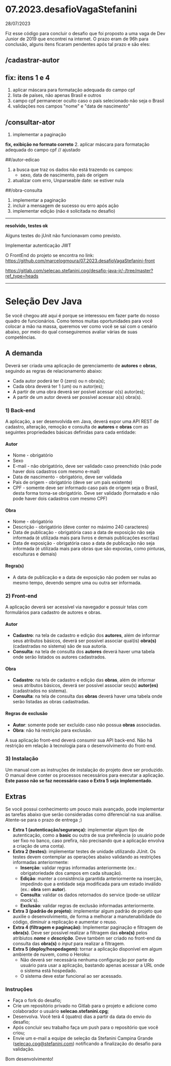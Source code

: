 # 07.2023.desafioVagaStefanini 
28/07/2023

Fiz esse código para concluir o desafio que foi proposto a uma vaga de Dev Junior de 2019 que encontrei na internet.
O prazo eram de 96h para conclusão, alguns itens ficaram pendentes após tal prazo e são eles:


## /cadastrar-autor
## fix: itens 1 e 4

1. aplicar máscara para formatação adequada do campo cpf
2. lista de países, não apenas Brasil e outros
3. campo cpf permanecer oculto caso o país selecionado não seja o Brasil
4. validações nos campos "nome" e "data de nascimento"


## /consultar-ator
1. implementar a paginação

**fix, exibição no formato correto**
2. aplicar máscara para formatação adequada do campo cpf // ajustado

##/autor-edicao
1. a busca que traz os dados não está trazendo os campos: 
   - sexo, data de nascimento, país de origem 
2. atualizar com erro, Unparseable date: se estiver nula

##/obra-consulta
1. implementar a paginação
2. incluir a mensagem de sucesso ou erro após ação
3. implementar edição (não é solicitada no desafio)

------------
**resolvido, testes ok**

Alguns testes do jUnit não funcionavam como previsto.

Implementar autenticação JWT


O FrontEnd do projeto se encontra no link:
https://github.com/marcelogmoura/07.2023.desafioVagaStefanini-front


https://gitlab.com/selecao.stefanini.cpg/desafio-java-jr/-/tree/master?ref_type=heads


------------------
# Seleção Dev Java
Se você chegou até aqui é porque se interessou em fazer parte do nosso quadro de funcionários. Como temos muitas oportunidades para você colocar a mão na massa, queremos ver como você se sai com o cenário abaixo, por meio do qual conseguiremos avaliar várias de suas competências.

## A demanda
Deverá ser criada uma aplicação de gerenciamento de **autores** e **obras**, seguindo as regras de relacionamento abaixo:
 - Cada autor poderá ter 0 (zero) ou n obra(s);
 - Cada obra deverá ter 1 (um) ou n autor(es);
 - A partir de uma obra deverá ser posível acessar o(s) autor(es);
 - A partir de um autor deverá ser possível acessar a(s) obra(s).

###  1) Back-end
A aplicação, a ser desenvolvida em Java, deverá expor uma API REST de cadastro, alteração, remoção e consulta de **autores** e **obras** com as seguintes propriedades básicas definidas para cada entidade:

#### Autor
 - Nome - obrigatório
 - Sexo
 - E-mail - não obrigatório, deve ser validado caso preenchido (não pode haver dois cadastros com mesmo e-mail)
 - Data de nascimento - obrigatório, deve ser validada
 - País de origem - obrigatório (deve ser um país existente)
 - CPF - somente deve ser informado caso país de origem seja o Brasil, desta forma torna-se obrigatório. Deve ser validado (formatado e não pode haver dois cadastros com mesmo CPF)

#### Obra
 - Nome - obrigatório
 - Descrição - obrigatório (deve conter no máximo 240 caracteres)
 - Data de publicação - obrigatória caso a data de exposição não seja informada (é utilizada mais para livros e demais publicações escritas)
 - Data de exposição - obrigatória caso a data de publicação não seja informada (é utilizada mais para obras que são expostas, como pinturas, esculturas e demais)

#### Regra(s)
 - A data de publicação e a data de exposição não podem ser nulas ao mesmo tempo, devendo sempre uma ou outra ser informada.

### 2) Front-end
A aplicação deverá ser acessível via navegador e possuir telas com formulários para cadastro de autores e obras. 

#### Autor
 - **Cadastro**: na tela de cadastro e edição dos **autores**, além de informar seus atributos básicos, deverá ser possível associar qual(is) **obra(s)** (cadastradas no sistema) são de sua autoria.
 - **Consulta**: na tela de consulta dos **autores** deverá haver uma tabela onde serão listados os autores cadastrados.
#### Obra
 - **Cadastro**: na tela de cadastro e edição das **obras**, além de informar seus atributos básicos, deverá ser possível associar seu(s) **autor(es)** (cadastrados no sistema).
 - **Consulta**: na tela de consulta das **obras** deverá haver uma tabela onde serão listadas as obras cadastradas.

#### Regras de exclusão
 - **Autor**: somente pode ser excluído caso não possua **obras** associadas.
 - **Obra**: não há restrição para exclusão.

A sua aplicação front-end deverá consumir sua API back-end. Não há restrição em relação à tecnologia para o desenvolvimento do front-end.

### 3) Instalação
Um manual com as instruções de instalação do projeto deve ser produzido. O manual deve conter os processos necessários para executar a aplicação. **Este passo não se faz necessário caso o Extra 5 seja implementado**.
 
## Extras
Se você possui conhecimento um pouco mais avançado, pode implementar as tarefas abaixo que serão consideradas como diferencial na sua análise. Atente-se para o prazo de entrega ;)
* **Extra 1 (autenticação/segurança):** implementar algum tipo de autenticação, como a **basic** ou outra de sua preferência (o usuário pode ser fixo no banco, caso prefira, não precisando que a aplicação envolva a criação de uma conta).
* **Extra 2 (testes):** implementar testes de unidade utilizando JUnit. Os testes devem contemplar as operações abaixo validando as restrições informadas anteriormente:
  * **Inserção**: validar regras informadas anteriormente (ex.: obrigatoriedade dos campos em cada situação).
  * **Edição**: manter a consistência garantida anteriormente na inserção, impedindo que a entidade seja modificada para um estado inválido (ex.: **obra** sem **autor**).
  * **Consulta**: validar os dados retornados do service (pode-se utilizar mock's).
  * **Exclusão**: validar regras de exclusão informadas anteriormente.
* **Extra 3 (padrão de projeto):** implementar algum padrão de projeto que auxilie o desenvolvimento, de forma a melhorar a manutenabilidade do código, diminuir a replicação e aumentar o reuso.
* **Extra 4 (filtragem e paginação):** Implementar paginação e filtragem de **obra(s)**. Deve ser possível realizar a filtragem das **obra(s)** pelos atribiutos ***nome*** e ***descrição***. Deve também ser criado no front-end da consulta das **obra(s)** o *input* para realizar a filtragem.
* **Extra 5 (deploy/hospedagem):** tornar a aplicação disponível em algum ambiente de nuvem, como o Heroku:
  * Não deverá ser necessária nenhuma configuração por parte do usuário para usar a aplicação, bastando apenas acessar a URL onde o sistema está hospedado.
  * O sistema deve estar funcional ao ser acessado.
### Instruções
- Faça o fork do desafio;
- Crie um repositório privado no Gitlab para o projeto e adicione como colaborador o usuário **selecao.stefanini.cpg**;
- Desenvolva. Você terá 4 (quatro) dias a partir da data do envio do desafio; 
- Após concluir seu trabalho faça um push para o repositório que você criou; 
- Envie um e-mail a equipe de seleção da Stefanini Campina Grande (selecao.cpg@stefanini.com) notificando a finalização do desafio para validação.

Bom desenvolvimento!
